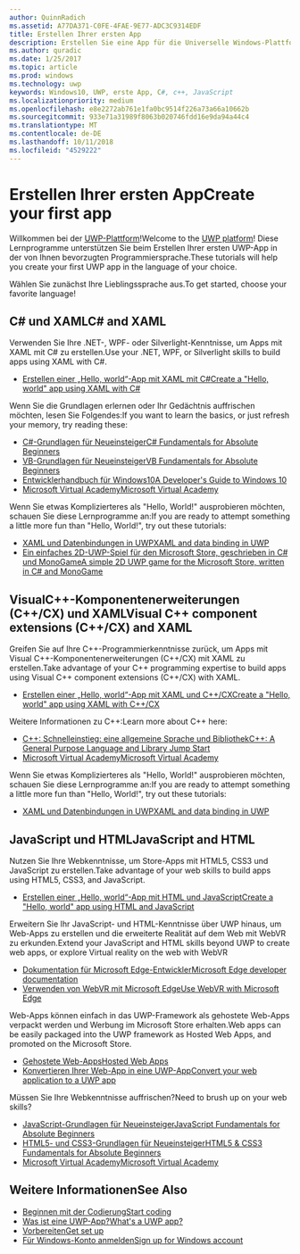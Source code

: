 ```yaml
---
author: QuinnRadich
ms.assetid: A77DA371-C0FE-4FAE-9E77-ADC3C9314EDF
title: Erstellen Ihrer ersten App
description: Erstellen Sie eine App für die Universelle Windows-Plattform (UWP) für Windows10 mithilfe Ihrer bevorzugten Programmiersprache.
ms.author: quradic
ms.date: 1/25/2017
ms.topic: article
ms.prod: windows
ms.technology: uwp
keywords: Windows10, UWP, erste App, C#, c++, JavaScript
ms.localizationpriority: medium
ms.openlocfilehash: e8e2272ab761e1fa0bc9514f226a73a66a10662b
ms.sourcegitcommit: 933e71a31989f8063b020746fdd16e9da94a44c4
ms.translationtype: MT
ms.contentlocale: de-DE
ms.lasthandoff: 10/11/2018
ms.locfileid: "4529222"
---
```

# <a name="create-your-first-app"></a><span data-ttu-id="cfef3-104">Erstellen Ihrer ersten App</span><span class="sxs-lookup"><span data-stu-id="cfef3-104">Create your first app</span></span>

<span data-ttu-id="cfef3-105">Willkommen bei der [UWP-Plattform](universal-application-platform-guide.md)!</span><span class="sxs-lookup"><span data-stu-id="cfef3-105">Welcome to the [UWP platform](universal-application-platform-guide.md)!</span></span> <span data-ttu-id="cfef3-106">Diese Lernprogramme unterstützen Sie beim Erstellen Ihrer ersten UWP-App in der von Ihnen bevorzugten Programmiersprache.</span><span class="sxs-lookup"><span data-stu-id="cfef3-106">These tutorials will help you create your first UWP app in the language of your choice.</span></span>

<span data-ttu-id="cfef3-107">Wählen Sie zunächst Ihre Lieblingssprache aus.</span><span class="sxs-lookup"><span data-stu-id="cfef3-107">To get started, choose your favorite language!</span></span>

## <a name="c-and-xaml"></a><span data-ttu-id="cfef3-108">C# und XAML</span><span class="sxs-lookup"><span data-stu-id="cfef3-108">C# and XAML</span></span>

<span data-ttu-id="cfef3-109">Verwenden Sie Ihre .NET-, WPF- oder Silverlight-Kenntnisse, um Apps mit XAML mit C# zu erstellen.</span><span class="sxs-lookup"><span data-stu-id="cfef3-109">Use your .NET, WPF, or Silverlight skills to build apps using XAML with C#.</span></span>

* [<span data-ttu-id="cfef3-110">Erstellen einer „Hello, world“-App mit XAML mit C#</span><span class="sxs-lookup"><span data-stu-id="cfef3-110">Create a "Hello, world" app using XAML with C#</span></span>](create-a-hello-world-app-xaml-universal.md)

<span data-ttu-id="cfef3-111">Wenn Sie die Grundlagen erlernen oder Ihr Gedächtnis auffrischen möchten, lesen Sie Folgendes:</span><span class="sxs-lookup"><span data-stu-id="cfef3-111">If you want to learn the basics, or just refresh your memory, try reading these:</span></span>

* [<span data-ttu-id="cfef3-112">C#-Grundlagen für Neueinsteiger</span><span class="sxs-lookup"><span data-stu-id="cfef3-112">C# Fundamentals for Absolute Beginners</span></span>](https://go.microsoft.com/fwlink/?linkid=850801)
* [<span data-ttu-id="cfef3-113">VB-Grundlagen für Neueinsteiger</span><span class="sxs-lookup"><span data-stu-id="cfef3-113">VB Fundamentals for Absolute Beginners</span></span>](https://go.microsoft.com/fwlink/?linkid=850802)
* [<span data-ttu-id="cfef3-114">Entwicklerhandbuch für Windows10</span><span class="sxs-lookup"><span data-stu-id="cfef3-114">A Developer's Guide to Windows 10</span></span>](https://go.microsoft.com/fwlink/?linkid=850804)
* [<span data-ttu-id="cfef3-115">Microsoft Virtual Academy</span><span class="sxs-lookup"><span data-stu-id="cfef3-115">Microsoft Virtual Academy</span></span>](http://www.microsoftvirtualacademy.com/)

<span data-ttu-id="cfef3-116">Wenn Sie etwas Komplizierteres als "Hello, World!" ausprobieren möchten, schauen Sie diese Lernprogramme an:</span><span class="sxs-lookup"><span data-stu-id="cfef3-116">If you are ready to attempt something a little more fun than "Hello, World!", try out these tutorials:</span></span>

* [<span data-ttu-id="cfef3-117">XAML und Datenbindungen in UWP</span><span class="sxs-lookup"><span data-stu-id="cfef3-117">XAML and data binding in UWP</span></span>](xaml-basics-intro.md)
* [<span data-ttu-id="cfef3-118">Ein einfaches 2D-UWP-Spiel für den Microsoft Store, geschrieben in C# und MonoGame</span><span class="sxs-lookup"><span data-stu-id="cfef3-118">A simple 2D UWP game for the Microsoft Store, written in C# and MonoGame</span></span>](get-started-tutorial-game-mg2d.md)


## <a name="visual-c-component-extensions-ccx-and-xaml"></a><span data-ttu-id="cfef3-119">VisualC++-Komponentenerweiterungen (C++/CX) und XAML</span><span class="sxs-lookup"><span data-stu-id="cfef3-119">Visual C++ component extensions (C++/CX) and XAML</span></span>

<span data-ttu-id="cfef3-120">Greifen Sie auf Ihre C++-Programmierkenntnisse zurück, um Apps mit Visual C++-Komponentenerweiterungen (C++/CX) mit XAML zu erstellen.</span><span class="sxs-lookup"><span data-stu-id="cfef3-120">Take advantage of your C++ programming expertise to build apps using Visual C++ component extensions (C++/CX) with XAML.</span></span>

* [<span data-ttu-id="cfef3-121">Erstellen einer „Hello, world“-App mit XAML und C++/CX</span><span class="sxs-lookup"><span data-stu-id="cfef3-121">Create a "Hello, world" app using XAML with C++/CX</span></span>](create-a-basic-windows-10-app-in-cpp.md)

<span data-ttu-id="cfef3-122">Weitere Informationen zu C++:</span><span class="sxs-lookup"><span data-stu-id="cfef3-122">Learn more about C++ here:</span></span>

* [<span data-ttu-id="cfef3-123">C++: Schnelleinstieg: eine allgemeine Sprache und Bibliothek</span><span class="sxs-lookup"><span data-stu-id="cfef3-123">C++: A General Purpose Language and Library Jump Start</span></span>](http://www.microsoftvirtualacademy.com/training-courses/c-a-general-purpose-language-and-library-jump-start)
* [<span data-ttu-id="cfef3-124">Microsoft Virtual Academy</span><span class="sxs-lookup"><span data-stu-id="cfef3-124">Microsoft Virtual Academy</span></span>](http://go.microsoft.com/fwlink/p/?LinkID=389916)

<span data-ttu-id="cfef3-125">Wenn Sie etwas Komplizierteres als "Hello, World!" ausprobieren möchten, schauen Sie diese Lernprogramme an:</span><span class="sxs-lookup"><span data-stu-id="cfef3-125">If you are ready to attempt something a little more fun than "Hello, World!", try out these tutorials:</span></span>

* [<span data-ttu-id="cfef3-126">XAML und Datenbindungen in UWP</span><span class="sxs-lookup"><span data-stu-id="cfef3-126">XAML and data binding in UWP</span></span>](xaml-basics-intro.md)

## <a name="javascript-and-html"></a><span data-ttu-id="cfef3-127">JavaScript und HTML</span><span class="sxs-lookup"><span data-stu-id="cfef3-127">JavaScript and HTML</span></span>

<span data-ttu-id="cfef3-128">Nutzen Sie Ihre Webkenntnisse, um Store-Apps mit HTML5, CSS3 und JavaScript zu erstellen.</span><span class="sxs-lookup"><span data-stu-id="cfef3-128">Take advantage of your web skills to build apps using HTML5, CSS3, and JavaScript.</span></span>

* [<span data-ttu-id="cfef3-129">Erstellen einer „Hello, world“-App mit HTML und JavaScript</span><span class="sxs-lookup"><span data-stu-id="cfef3-129">Create a "Hello, world" app using HTML and JavaScript</span></span>](create-a-hello-world-app-js-uwp.md)

<span data-ttu-id="cfef3-130">Erweitern Sie Ihr JavaScript- und HTML-Kenntnisse über UWP hinaus, um Web-Apps zu erstellen und die erweiterte Realität auf dem Web mit WebVR zu erkunden.</span><span class="sxs-lookup"><span data-stu-id="cfef3-130">Extend your JavaScript and HTML skills beyond UWP to create web apps, or explore Virtual reality on the web with WebVR</span></span>

* [<span data-ttu-id="cfef3-131">Dokumentation für Microsoft Edge-Entwickler</span><span class="sxs-lookup"><span data-stu-id="cfef3-131">Microsoft Edge developer documentation</span></span>](https://docs.microsoft.com/microsoft-edge/)
* [<span data-ttu-id="cfef3-132">Verwenden von WebVR mit Microsoft Edge</span><span class="sxs-lookup"><span data-stu-id="cfef3-132">Use WebVR with Microsoft Edge</span></span>](https://docs.microsoft.com/en-us/microsoft-edge/webvr/)

<span data-ttu-id="cfef3-133">Web-Apps können einfach in das UWP-Framework als gehostete Web-Apps verpackt werden und Werbung im Microsoft Store erhalten.</span><span class="sxs-lookup"><span data-stu-id="cfef3-133">Web apps can be easily packaged into the UWP framework as Hosted Web Apps, and promoted on the Microsoft Store.</span></span>

* [<span data-ttu-id="cfef3-134">Gehostete Web-Apps</span><span class="sxs-lookup"><span data-stu-id="cfef3-134">Hosted Web Apps</span></span>](https://developer.microsoft.com/windows/bridges/hosted-web-apps)
* [<span data-ttu-id="cfef3-135">Konvertieren Ihrer Web-App in eine UWP-App</span><span class="sxs-lookup"><span data-stu-id="cfef3-135">Convert your web application to a UWP app</span></span>](../porting/hwa-create-windows.md)

<span data-ttu-id="cfef3-136">Müssen Sie Ihre Webkenntnisse auffrischen?</span><span class="sxs-lookup"><span data-stu-id="cfef3-136">Need to brush up on your web skills?</span></span>

* [<span data-ttu-id="cfef3-137">JavaScript-Grundlagen für Neueinsteiger</span><span class="sxs-lookup"><span data-stu-id="cfef3-137">JavaScript Fundamentals for Absolute Beginners</span></span>](http://www.microsoftvirtualacademy.com/training-courses/javascript-fundamentals-for-absolute-beginners)
* [<span data-ttu-id="cfef3-138">HTML5- und CSS3-Grundlagen für Neueinsteiger</span><span class="sxs-lookup"><span data-stu-id="cfef3-138">HTML5 & CSS3 Fundamentals for Absolute Beginners</span></span>](http://www.microsoftvirtualacademy.com/training-courses/html5-css3-fundamentals-development-for-absolute-beginners)
* [<span data-ttu-id="cfef3-139">Microsoft Virtual Academy</span><span class="sxs-lookup"><span data-stu-id="cfef3-139">Microsoft Virtual Academy</span></span>](http://go.microsoft.com/fwlink/p/?LinkID=389916)

## <a name="see-also"></a><span data-ttu-id="cfef3-140">Weitere Informationen</span><span class="sxs-lookup"><span data-stu-id="cfef3-140">See Also</span></span>

* [<span data-ttu-id="cfef3-141">Beginnen mit der Codierung</span><span class="sxs-lookup"><span data-stu-id="cfef3-141">Start coding</span></span>](create-uwp-apps.md)
* [<span data-ttu-id="cfef3-142">Was ist eine UWP-App?</span><span class="sxs-lookup"><span data-stu-id="cfef3-142">What's a UWP app?</span></span>](universal-application-platform-guide.md)
* [<span data-ttu-id="cfef3-143">Vorbereiten</span><span class="sxs-lookup"><span data-stu-id="cfef3-143">Get set up</span></span>](get-set-up.md)
* [<span data-ttu-id="cfef3-144">Für Windows-Konto anmelden</span><span class="sxs-lookup"><span data-stu-id="cfef3-144">Sign up for Windows account</span></span>](sign-up.md)

